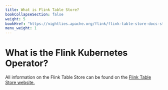 ```yaml
---
title: What is Flink Table Store?
bookCollapseSection: false
weight: 5
bookHref: "https://nightlies.apache.org/flink/flink-table-store-docs-stable/"
menu_weight: 1
---
```

<!--
Licensed to the Apache Software Foundation (ASF) under one
or more contributor license agreements.  See the NOTICE file
distributed with this work for additional information
regarding copyright ownership.  The ASF licenses this file
to you under the Apache License, Version 2.0 (the
"License"); you may not use this file except in compliance
with the License.  You may obtain a copy of the License at

  http://www.apache.org/licenses/LICENSE-2.0

Unless required by applicable law or agreed to in writing,
software distributed under the License is distributed on an
"AS IS" BASIS, WITHOUT WARRANTIES OR CONDITIONS OF ANY
KIND, either express or implied.  See the License for the
specific language governing permissions and limitations
under the License.
-->

# What is the Flink Kubernetes Operator?

All information on the Flink Table Store can be found on the [Flink Table Store website.](https://nightlies.apache.org/flink/flink-table-store-docs-stable/)